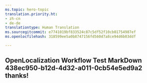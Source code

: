 ```yaml
---
ms.topic: hero-topic
translation.priority.ht:
- zh-cn
- de-de
translationtype: Human Translation
ms.sourcegitcommit: e7741019bf833524c87c5df52f10cb01754987ef
ms.openlocfilehash: 318599ee5a0b8747156fd560d7a8ce94d6b03ddf

---
```

## OpenLocalization Workflow Test MarkDown 438ec950-b12d-4d32-a011-0cb54e5ed9a2 thanks!



<!--HONumber=Aug16_HO1-->


